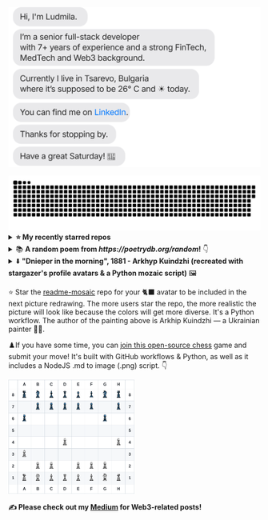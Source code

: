[![](https://raw.githubusercontent.com/milaabl/milaabl/main/chat.svg)](https://www.linkedin.com/in/ludmila-a-dev/)

<!-- https://github.com/milaabl/milaabl/assets/86361434/c35b0e6f-acf0-435e-920d-b90faa4788ad -->

<img alt="Snake eating my contributions for breakfast🧉" src="https://raw.githubusercontent.com/milaabl/milaabl-readme/preview/github-contribution-grid-snake.svg" />

<details>
<summary>
  <strong>⭐ My recently starred repos </strong>
</summary>
  
<!-- Starred repos start -->
| Name | Url | Stars | Description |
| --- | --- |  --- |  --- |
| the-coder-o/a-bd.me|https://github.com/the-coder-o/a-bd.me|8|My personal website made with Next.js 14 (App Router). Features blog posts, gear list, dark theme and more. Tailwind CSS,  Radix, Framer Motion, and Vercel.|
| Xunzhuo/Xunzhuo|https://github.com/Xunzhuo/Xunzhuo|35|About me|
| zcaceres/interview-prep|https://github.com/zcaceres/interview-prep|1|algos, data structures etc.|
| zcaceres/snoop|https://github.com/zcaceres/snoop|3|Like grep or ack... for the DOM|
| zcaceres/zcaceres|https://github.com/zcaceres/zcaceres|2|Super secret Github profile README thing|
| zcaceres/dotfiles|https://github.com/zcaceres/dotfiles|2|System setup w/dotfiles, tools, and apps automated with Ansible. Forever a WIP.|
| glitch-txs/walletconnect-cafe|https://github.com/glitch-txs/walletconnect-cafe|2|Ethereum-provider implementation with Cafe (global state manager)|
| glitch-txs/metamask-csp-firefox|https://github.com/glitch-txs/metamask-csp-firefox|4|MetaMask is blocked by Firefox when using CSP|
| glitch-txs/next-auth|https://github.com/glitch-txs/next-auth|1|Authentication for the Web.|
| michaelsbradleyjr/nim-notcurses|https://github.com/michaelsbradleyjr/nim-notcurses|28|Nim wrapper for Notcurses: blingful TUIs and character graphics|
| arianXdev/hardhat-jest|https://github.com/arianXdev/hardhat-jest|10|A Hardhat plugin that allows you to use Jest easily!|
| przemek890/Gender_prediction|https://github.com/przemek890/Gender_prediction|4|An application that utilizes camera input to predict a person's gender using a convolutional layer in PyTorch.|
| pieralukasz/pixel-recruitment-task|https://github.com/pieralukasz/pixel-recruitment-task|1|Zadanie rekrutacyjne Pixel Technology|
| SaraRasoulian/oop-solid-patterns|https://github.com/SaraRasoulian/oop-solid-patterns|14|💎  An educational repository for OOP, SOLID and Design Patterns|
| BogdanMFometescu/resume-builder|https://github.com/BogdanMFometescu/resume-builder|11|Django-based web application that allows users to create, update, and export professional resumes.|
| 0xMimir/Advance-CNN-LSTM-Model-for-Cryptocurrency-Forecasting|https://github.com/0xMimir/Advance-CNN-LSTM-Model-for-Cryptocurrency-Forecasting|7|CNN LSTM model used for predicting cryptocurrencies|
| b-hristov/b-hristov|https://github.com/b-hristov/b-hristov|1||
| CloverGit/CloverGit|https://github.com/CloverGit/CloverGit|7||
| TatevKaren/TatevKaren-data-science-portfolio|https://github.com/TatevKaren/TatevKaren-data-science-portfolio|57|Data Science Portfolio of Tatev Karen Aslanyan including Case Studies and Research Projects that I have completed that solve business problems or introduce new products. Case Study papers, codes, and additional resources are all included.|
| PiotrRut/elonmusk-twitter-notifier|https://github.com/PiotrRut/elonmusk-twitter-notifier|62|AI driven e-mail notifier for tweets mentioning stock from Elon Musk 📈|
| Vendicated/Vencord|https://github.com/Vendicated/Vencord|7609|The cutest Discord client mod|
| yeoman/yo|https://github.com/yeoman/yo|3808|CLI tool for running Yeoman generators|
| matter-labs/zksync-era|https://github.com/matter-labs/zksync-era|3078|zkSync era|
| 0age/create2crunch|https://github.com/0age/create2crunch|433|A Rust program for finding salts that create gas-efficient Ethereum addresses via CREATE2.|
| joshstevens19/ethereum-multicall|https://github.com/joshstevens19/ethereum-multicall|344|Ability to call many ethereum constant function calls in 1 JSONRPC request|
| threshold-network/token-dashboard|https://github.com/threshold-network/token-dashboard|22||
| LimeChain/mongoose-immutable-plugin|https://github.com/LimeChain/mongoose-immutable-plugin|2|Mongoose plugin guarding fields from modifications|
| ankitects/anki|https://github.com/ankitects/anki|17646|Anki's shared backend and web components, and the Qt frontend|
| lightningnetwork/lnd|https://github.com/lightningnetwork/lnd|7539|Lightning Network Daemon ⚡️|
| CoNarrative/mongo-immutable|https://github.com/CoNarrative/mongo-immutable|10|Immutable MongoDB.|

<!-- Starred repos end -->

</details>

<details>
  <summary>📚 <strong>A random poem from <em>https://poetrydb.org/random</em>!</strong> 👇 </summary>

<!-- Start poem -->
# 💮 The Blues: A Literary Eclogue by *George Gordon, Lord Byron*

<p>
    "Nimium ne crede colori."--Virgil,<br/><br/>ECLOGUE THE FIRST.<br/><br/>          _London.--Before the Door of a Lecture Room_.<br/><br/>                 _Enter_ TRACY, _meeting_ INKEL.<br/><br/>_Ink_. You're too late.<br/><br/>_Tra_.                  Is it over?<br/><br/>_Ink_.                              Nor will be this hour.<br/>But the benches are crammed, like a garden in flower.<br/>With the pride of our belles, who have made it the fashion;<br/>So, instead of "beaux arts," we may say "la _belle_ passion"<br/>For learning, which lately has taken the lead in<br/>The world, and set all the fine gentlemen reading.<br/><br/>_Tra_. I know it too well, and have worn out my patience<br/>With studying to study your new publications.<br/>There's Vamp, Scamp, and Mouthy, and Wordswords and Co.<br/>With their damnable----<br/><br/>_Ink_.                  Hold, my good friend, do you know<br/>Whom you speak to?<br/><br/>_Tra_.            Right well, boy, and so does "the Row:"<br/>You're an author--a poet--<br/><br/>_Ink_.                     And think you that I<br/>Can stand tamely in silence, to hear you decry<br/>The Muses?<br/><br/>_Tra_.    Excuse me: I meant no offence<br/>To the Nine; though the number who make some pretence<br/>To their favours is such----but the subject to drop,<br/>I am just piping hot from a publisher's shop,<br/>(Next door to the pastry-cook's; so that when I<br/>Cannot find the new volume I wanted to buy<br/>On the bibliopole's shelves, it is only two paces,<br/>As one finds every author in one of those places:)<br/>Where I just had been skimming a charming critique,<br/>So studded with wit, and so sprinkled with Greek!<br/>Where your friend--you know who--has just got such a threshing,<br/>That it is, as the phrase goes, extremely "_refreshing._"<br/>What a beautiful word!<br/><br/>_Ink_.                Very true; 'tis so soft<br/>And so cooling--they use it a little too oft;<br/>And the papers have got it at last--but no matter.<br/>So they've cut up our friend then?<br/><br/>_Tra_.                            Not left him a tatter--<br/>Not a rag of his present or past reputation,<br/>Which they call a disgrace to the age, and the nation.<br/><br/>_Ink_. I'm sorry to hear this! for friendship, you know--<br/>Our poor friend!--but I thought it would terminate so.<br/>Our friendship is such, I'll read nothing to shock it.<br/>You don't happen to have the Review in your pocket?<br/><br/>_Tra_. No; I left a round dozen of authors and others<br/>(Very sorry, no doubt, since the cause is a brother's)<br/>All scrambling and jostling, like so many imps,<br/>And on fire with impatience to get the next glimpse.<br/><br/>_Ink_. Let us join them.<br/><br/>_Tra_.                  What, won't you return to the lecture?<br/><br/>_Ink_. Why the place is so crammed, there's not room for a spectre.<br/>Besides, our friend Scamp is to-day so absurd--<br/><br/>_Tra_. How can you know that till you hear him?<br/><br/>_Ink_.                                          I heard<br/>Quite enough; and, to tell you the truth, my retreat<br/>Was from his vile nonsense, no less than the heat.<br/><br/>_Tra_. I have had no great loss then?<br/><br/>_Ink_.                                Loss!--such a palaver!<br/>I'd inoculate sooner my wife with the slaver<br/>Of a dog when gone rabid, than listen two hours<br/>To the torrent of trash which around him he pours,<br/>Pumped up with such effort, disgorged with such labour,<br/>That----come--do not make me speak ill of one's neighbour.<br/><br/>_Tra_. _I_ make you!<br/><br/>_Ink_.                   Yes, you! I said nothing until<br/>You compelled me, by speaking the truth----<br/><br/>_Tra_.                               _To speak ill?_<br/>Is that your deduction?<br/><br/>_Ink_.                 When speaking of Scamp ill,<br/>I certainly _follow, not set_ an example.<br/>The fellow's a fool, an impostor, a zany.<br/><br/>_Tra_. And the crowd of to-day shows that one fool makes many.<br/>But we two will be wise.<br/><br/>_Ink_.                  Pray, then, let us retire.<br/><br/>_Tra_. I would, but----<br/><br/>_Ink_.                There must be attraction much higher<br/>Than Scamp, or the Jew's harp he nicknames his lyre,<br/>To call you to this hotbed.<br/><br/>_Tra_.                     I own it--'tis true--<br/>A fair lady----<br/><br/>_Ink_.       A spinster?<br/><br/>_Tra_.                  Miss Lilac.<br/><br/>_Ink_.                               The Blue!<br/><br/>_Tra_. The heiress! The angel!<br/><br/>_Ink_.                         The devil! why, man,<br/>Pray get out of this hobble as fast as you can.<br/>_You_ wed with Miss Lilac! 'twould be your perdition:<br/>She's a poet, a chymist, a mathematician.<br/><br/>_Tra_. I say she's an angel.<br/><br/>_Ink_.                      Say rather an angle.<br/>If you and she marry, you'll certainly wrangle.<br/>I say she's a Blue, man, as blue as the ether.<br/><br/>_Tra_. And is that any cause for not coming together?<br/><br/>_Ink_. Humph! I can't say I know any happy alliance<br/>Which has lately sprung up from a wedlock with science.<br/>She's so learnéd in all things, and fond of concerning<br/>Herself in all matters connected with learning,<br/>That----<br/><br/>_Tra_.  What?<br/><br/>_Ink_.        I perhaps may as well hold my tongue;<br/>But there's five hundred people can tell you you're<br/>wrong.<br/><br/>_Tra_. You forget Lady Lilac's as rich as a Jew.<br/><br/>_Ink_. Is it miss or the cash of mamma you pursue?<br/><br/>_Tra_. Why, Jack, I'll be frank with you--something of both.<br/>The girl's a fine girl.<br/><br/>_Ink_.                 And you feel nothing loth<br/>To her good lady-mother's reversion; and yet<br/>Her life is as good as your own, I will bet.<br/><br/>_Tra_. Let her live, and as long as she likes; I demand<br/>Nothing more than the heart of her daughter and hand.<br/><br/>_Ink_. Why, that heart's in the inkstand--that hand on the pen.<br/><br/>_Tra_. A propos--Will you write me a song now and then?<br/><br/>_Ink_. To what purpose?<br/><br/>_Tra_.                 You know, my dear friend, that in prose<br/>My talent is decent, as far as it goes;<br/>But in rhyme----<br/><br/>_Ink_.         You're a terrible stick, to be sure.<br/><br/>_Tra_. I own it; and yet, in these times, there's no lure<br/>For the heart of the fair like a stanza or two;<br/>And so, as I can't, will you furnish a few?<br/><br/>_Ink_. In your name?<br/><br/>_Tra_.               In my name. I will copy them out,<br/>To slip into her hand at the very next rout.<br/><br/>_Ink_. Are you so far advanced as to hazard this?<br/><br/>_Tra_.                                            Why,<br/>Do you think me subdued by a Blue-stocking's eye,<br/>So far as to tremble to tell her in rhyme<br/>What I've told her in prose, at the least, as sublime?<br/><br/>_Ink_. _As sublime!_ If i be so, no need of my Muse.<br/><br/>_Tra_. But consider, dear Inkel, she's one of the "Blues."<br/><br/>_Ink_. As sublime!--Mr. Tracy--I've nothing to say.<br/>Stick to prose--As sublime!!--but I wish you good day.<br/><br/>_Tra_. Nay, stay, my dear fellow--consider--I'm wrong;<br/>I own it; but, prithee, compose me the song.<br/><br/>_Ink_. _As_ sublime!!<br/><br/>_Tra_.                 I but used the expression in haste.<br/><br/>_Ink_. That may be, Mr. Tracy, but shows damned bad taste.<br/><br/>_Tra_. I own it, I know it, acknowledge it--what<br/>Can I say to you more?<br/><br/>_Ink_.                 I see what you'd be at:<br/>You disparage my parts with insidious abuse,<br/>Till you think you can turn them best to your own use.<br/><br/>_Tra_. And is that not a sign I respect them?<br/><br/>_Ink_.                                        Why that<br/>To be sure makes a difference.<br/><br/>_Tra_.                        I know what is what:<br/>And you, who're a man of the gay world, no less<br/>Than a poet of t'other, may easily guess<br/>That I never could mean, by a word, to offend<br/>A genius like you, and, moreover, my friend.<br/><br/>_Ink_. No doubt; you by this time should know what is due<br/>To a man of----but come--let us shake hands.<br/><br/>_Tra_.                                      You knew,<br/>And you _know_, my dear fellow, how heartily I,<br/>Whatever you publish, am ready to buy.<br/><br/>_Ink_. That's my bookseller's business; I care not for sale;<br/>Indeed the best poems at first rather fail.<br/>There were Renegade's epics, and Botherby's plays,<br/>And my own grand romance--<br/><br/>_Tra_.                     Had its full share of praise.<br/>I myself saw it puffed in the "Old Girl's Review."<br/><br/>_Ink_. What Review?<br/><br/>_Tra_.              Tis the English "Journal de Trevoux;"<br/>A clerical work of our Jesuits at home.<br/>Have you never yet seen it?<br/><br/>_Ink_.                     That pleasure's to come.<br/><br/>_Tra_. Make haste then.<br/><br/>_Ink_.                  Why so?<br/><br/>_Tra_.                         I have heard people say<br/>That it threatened to give up the _ghost_ t'other day.<br/><br/>_Ink_. Well, that is a sign of some _spirit_.<br/><br/>_Tra_.                                            No doubt.<br/>Shall you be at the Countess of Fiddlecome's rout?<br/><br/>_Ink_. I've a card, and shall go: but at present, as soon<br/>As friend Scamp shall be pleased to step down from the moon,<br/>(Where he seems to be soaring in search of his wits),<br/>And an interval grants from his lecturing fits,<br/>I'm engaged to the Lady Bluebottle's collation,<br/>To partake of a luncheon and learn'd conversation:<br/>'Tis a sort of reunion for Scamp, on the days<br/>Of his lecture, to treat him with cold tongue and praise.<br/>And I own, for my own part, that 'tis not unpleasant.<br/>Will you go? There's Miss Lilac will also be present.<br/><br/>_Tra_. That "metal's attractive."<br/><br/>_Ink_.                           No doubt--to the pocket.<br/><br/>_Tra_. You should rather encourage my passion than shock it.<br/>But let us proceed; for I think by the hum----<br/><br/>_Ink_. Very true; let us go, then, before they can come,<br/>Or else we'll be kept here an hour at their levee,<br/>On the rack of cross questions, by all the blue bevy.<br/>Hark! Zounds, they'll be on us; I know by the drone<br/>Of old Botherby's spouting ex-cathedrâ tone.<br/>Aye! there he is at it. Poor Scamp! better join<br/>Your friends, or he'll pay you back in your own coin.<br/><br/>_Tra_. All fair; 'tis but lecture for lecture.<br/><br/>_Ink_.                                         That's clear.<br/>But for God's sake let's go, or the Bore will be here.<br/>Come, come: nay, I'm off.<br/>                                                        [_Exit_ INKEL.<br/><br/>_Tra_.                     You are right, and I'll follow;<br/>'Tis high time for a "_Sic me servavit Apollo_."<br/>And yet we shall have the whole crew on our kibes,<br/>Blues, dandies, and dowagers, and second-hand scribes,<br/>All flocking to moisten their exquisite throttles<br/>With a glass of Madeira at Lady Bluebottle's.<br/>                                                        [_Exit_ TRACY.<br/><br/>ECLOGUE THE SECOND.<br/><br/>   _An Apartment in the House of_ LADY BLUEBOTTLE.--_A Table prepared._<br/><br/>                 SIR RICHARD BLUEBOTTLE _solus_.<br/><br/>Was there ever a man who was married so sorry?<br/>Like a fool, I must needs do the thing in a hurry.<br/>My life is reversed, and my quiet destroyed;<br/>My days, which once passed in so gentle a void,<br/>Must now, every hour of the twelve, be employed;<br/>The twelve, do I say?--of the whole twenty-four,<br/>Is there one which I dare call my own any more?<br/>What with driving and visiting, dancing and dining,<br/>What with learning, and teaching, and scribbling, and shining,<br/>In science and art, I'll be cursed if I know<br/>Myself from my wife; for although we are two,<br/>Yet she somehow contrives that all things shall be done<br/>In a style which proclaims us eternally one.<br/>But the thing of all things which distresses me more<br/>Than the bills of the week (though they trouble me sore)<br/>Is the numerous, humorous, backbiting crew<br/>Of scribblers, wits, lecturers, white, black, and blue,<br/>Who are brought to my house as an inn, to my cost--<br/>For the bill here, it seems, is defrayed by the host--<br/>No pleasure! no leisure! no thought for my pains,<br/>But to hear a vile jargon which addles my brains;<br/>A smatter and chatter, gleaned out of reviews,<br/>By the rag, tag, and bobtail, of those they call "Blues;"<br/>A rabble who know not----But soft, here they come!<br/>Would to God I were deaf! as I'm not, I'll be dumb.<br/><br/>_Enter_ LADY BLUEBOTTLE, MISS LILAC, LADY BLUEMOUNT, MR. BOTHERBY,<br/>   INKEL, TRACY, MISS MAZARINE, _and others, with_ SCAMP _the Lecturer,<br/>                           etc., etc._<br/><br/>_Lady Blueb_.<br/>Ah! Sir Richard, good morning: I've brought you some friends.<br/><br/>_Sir Rich_. (_bows, and afterwards aside_).<br/>If friends, they're the first.<br/><br/>_Lady Blueb_.                 But the luncheon attends.<br/>I pray ye be seated, "_sans cérémonie_."<br/>Mr. Scamp, you're fatigued; take your chair there, next me.<br/>                                                      [_They all sit._<br/><br/>_Sir Rich_. (_aside_). If he does, his fatigue is to come.<br/><br/>_Lady Blueb_.                                             Mr. Tracy--<br/>Lady Bluemount--Miss Lilac--be pleased, pray, to place ye;<br/>And you, Mr. Botherby--<br/><br/>_Both_.                 Oh, my dear Lady,<br/>I obey.<br/><br/>_Lady Blueb_. Mr. Inkel, I ought to upbraid ye:<br/>You were not at the lecture.<br/><br/>_Ink_.                      Excuse me, I was;<br/>But the heat forced me out in the best part--alas!<br/>And when--<br/><br/>_Lady Blueb_. To be sure it was broiling; but then<br/>You have lost such a lecture!<br/><br/>_Both_.                      The best of the ten.<br/><br/>_Tra_. How can you know that? there are two more.<br/><br/>_Both_.                                          Because<br/>I defy him to beat this day's wondrous applause.<br/>The very walls shook.<br/><br/>_Ink_.               Oh, if that be the test,<br/>I allow our friend Scamp has this day done his best.<br/>Miss Lilac, permit me to help you;--a wing?<br/><br/>_Miss Lil_. No more, sir, I thank you. Who lectures next spring?<br/><br/>_Both_. Dick Dunder.<br/><br/>_Ink_.               That is, if he lives.<br/><br/>_Miss Lil_.                               And why not?<br/><br/>_Ink_. No reason whatever, save that he's a sot.<br/>Lady Bluemount! a glass of Madeira?<br/><br/>_Lady Bluem_.                      With pleasure.<br/><br/>_Ink_. How does your friend Wordswords, that Windermere treasure?<br/>Does he stick to his lakes, like the leeches he sings,<br/>And their gatherers, as Homer sung warriors and kings?<br/><br/>_Lady Bluem_. He has just got a place.<br/><br/>_Ink_.                                 As a footman?<br/><br/>_Lady Bluem_.                                       For shame!<br/>Nor profane with your sneers so poetic a name.<br/><br/>_Ink_. Nay, I meant him no evil, but pitied his master;<br/>For the poet of pedlers 'twere, sure, no disaster<br/>To wear a new livery; the more, as 'tis not<br/>The first time he has turned both his creed and his coat.<br/><br/>_Lady Bluem_. For shame! I repeat. If Sir George could but hear--<br/><br/>_Lady Blueb_. Never mind our friend Inkel; we all know, my dear,<br/>'Tis his way.<br/><br/>_Sir Rich_.    But this place--<br/><br/>_Ink_.                          Is perhaps like friend Scamp's,<br/>A lecturer's.<br/><br/>_Lady Bluem_. Excuse me--'tis one in the "Stamps:"<br/>He is made a collector.<br/><br/>_Tra_.                 Collector!<br/><br/>_Sir Rich_.                       How?<br/><br/>_Miss Lil_.                            What?<br/><br/>_Ink_. I shall think of him oft when I buy a new hat:<br/>There his works will appear--<br/><br/>_Lady Bluem_.                Sir, they reach to the Ganges.<br/><br/>_Ink_. I sha'n't go so far--I can have them at Grange's.<br/><br/>_Lady Bluem_. Oh fie!<br/><br/>_Miss Lil_.          And for shame!<br/><br/>_Lady Bluem_.                      You're too bad.<br/><br/>_Both_.                                           Very good!<br/><br/>_Lady Bluem_. How good?<br/><br/>_Lady Blueb_.          He means nought--'tis his phrase.<br/><br/>_Lady Bluem_.                                          He grows rude.<br/><br/>_Lady Blueb_. He means nothing; nay, ask him.<br/><br/>_Lady Bluem_.                                Pray, Sir! did you mean<br/>What you say?<br/><br/>_Ink_.        Never mind if he did; 'twill be seen<br/>That whatever he means won't alloy what he says.<br/><br/>_Both_. Sir!<br/><br/>_Ink_.      Pray be content with your portion of praise;<br/>'Twas in your defence.<br/><br/>_Both_.               If you please, with submission<br/>I can make out my own.<br/><br/>_Ink_.                 It would be your perdition.<br/>While you live, my dear Botherby, never defend<br/>Yourself or your works; but leave both to a friend.<br/>Apropos--Is your play then accepted at last?<br/><br/>_Both_. At last?<br/><br/>_Ink_. Why I thought--that's to say--there had passed<br/>A few green-room whispers, which hinted,--you know<br/>That the taste of the actors at best is so so.<br/><br/>_Both_. Sir, the green-room's in rapture, and so's the Committee.<br/><br/>_Ink_. Aye--yours are the plays for exciting our "pity<br/>And fear," as the Greek says: for "purging the mind,"<br/>I doubt if you'll leave us an equal behind.<br/><br/>_Both_. I have written the prologue, and meant to have prayed<br/>For a spice of your wit in an epilogue's aid.<br/><br/>_Ink_. Well, time enough yet, when the play's to be played.<br/>Is it cast yet?<br/><br/>_Both_.         The actors are fighting for parts,<br/>As is usual in that most litigious of arts.<br/><br/>_Lady Blueb_. We'll all make a party, and go the _first_ night.<br/><br/>_Tra_. And you promised the epilogue, Inkel.<br/><br/>_Ink_.                                       Not quite.<br/>However, to save my friend Botherby trouble,<br/>I'll do what I can, though my pains must be double.<br/><br/>_Tra_. Why so?<br/><br/>_Ink_.          To do justice to what goes before.<br/><br/>_Both_. Sir, I'm happy to say, I've no fears on that score.<br/>Your parts, Mr. Inkel, are----<br/><br/>_Ink_.                    Never mind _mine_;<br/>Stick to those of your play, which is quite your own line.<br/><br/>_Lady Bluem_. You're a fugitive writer, I think, sir, of rhymes?<br/><br/>_Ink_. Yes, ma'am; and a fugitive reader sometimes.<br/>On Wordswords, for instance, I seldom alight,<br/>Or on Mouthey, his friend, without taking to flight.<br/><br/>_Lady Bluem_. Sir, your taste is too common; but time and posterity<br/>Will right these great men, and this age's severity<br/>Become its reproach.<br/><br/>_Ink_.               I've no sort of objection,<br/>So I'm not of the party to take the infection.<br/><br/>_Lady Blueb_. Perhaps you have doubts that they ever will _take_?<br/><br/>_Ink_. Not at all; on the contrary, those of the lake<br/>Have taken already, and still will continue<br/>To take--what they can, from a groat to a guinea,<br/>Of pension or place;--but the subject's a bore.<br/><br/>_Lady Bluem_. Well, sir, the time's coming.<br/><br/>_Ink_.                                   Scamp! don't you feel sore?<br/>What say you to this?<br/><br/>_Scamp_.             They have merit, I own;<br/>Though their system's absurdity keeps it unknown,<br/><br/>_Ink_. Then why not unearth it in one of your lectures?<br/><br/>_Scamp_. It is only time past which comes under my strictures.<br/><br/>_Lady Blueb_. Come, a truce with all tartness;--the joy of my heart<br/>Is to see Nature's triumph o'er all that is art.<br/>Wild Nature!--Grand Shakespeare!<br/><br/>_Both_.                         And down Aristotle!<br/><br/>_Lady Bluem_. Sir George thinks exactly with Lady Bluebottle:<br/>And my Lord Seventy-four, who protects our dear Bard,<br/>And who gave him his place, has the greatest regard<br/>For the poet, who, singing of pedlers and asses,<br/>Has found out the way to dispense with Parnassus.<br/><br/>_Tra_. And you, Scamp!--<br/><br/>_Scamp_.                I needs must confess I'm embarrassed.<br/><br/>_Ink_. Don't call upon Scamp, who's already so harassed<br/>With old _schools_, and new _schools_,<br/>                         and no _schools_, and all _schools_.<br/><br/>_Tra_. Well, one thing is certain, that _some_ must be fools.<br/>I should like to know who.<br/><br/>_Ink_.                   And I should not be sorry<br/>To know who are _not_:--it would save us some worry.<br/><br/>_Lady Blueb_. A truce with remark, and let nothing control<br/>This "feast of our reason, and flow of the soul."<br/>Oh! my dear Mr. Botherby! sympathise!--I<br/>Now feel such a rapture, I'm ready to fly,<br/>I feel so elastic--"_so buoyant--so buoyant!_"<br/><br/>_Ink_. Tracy! open the window.<br/><br/>_Tra_.                         I wish her much joy on't.<br/><br/>_Both_. For God's sake, my Lady Bluebottle, check not<br/>This gentle emotion, so seldom our lot<br/>Upon earth. Give it way: 'tis an impulse which lifts<br/>Our spirits from earth--the sublimest of gifts;<br/>For which poor Prometheus was chained to his mountain:<br/>'Tis the source of all sentiment--feeling's true fountain;<br/>'Tis the Vision of Heaven upon Earth: 'tis the gas<br/>Of the soul: 'tis the seizing of shades as they pass,<br/>And making them substance: 'tis something divine:--<br/><br/>_Ink_. Shall I help you, my friend, to a little more wine?<br/><br/>_Both_. I thank you: not any more, sir, till I dine.<br/><br/>_Ink_. Apropos--Do you dine with Sir Humphry to day?<br/><br/>_Tra_. I should think with _Duke_ Humphry was more in your way.<br/><br/>_Ink_. It might be of yore; but we authors now look<br/>To the Knight, as a landlord, much more than the Duke.<br/>The truth is, each writer now quite at his ease is,<br/>And (except with his publisher) dines where he pleases.<br/>But 'tis now nearly five, and I must to the Park.<br/><br/>_Tra_. And I'll take a turn with you there till 'tis dark.<br/>And you, Scamp--<br/><br/>_Scamp_.          Excuse me! I must to my notes,<br/>For my lecture next week.<br/><br/>_Ink_. He must mind whom he quotes<br/>Out of "Elegant Extracts."<br/><br/>_Lady Blueb_.             Well, now we break up;<br/>But remember Miss Diddle invites us to sup.<br/><br/>_Ink_. Then at two hours past midnight we all meet again,<br/>For the sciences, sandwiches, hock, and champagne!<br/><br/>_Tra_. And the sweet lobster salad!<br/><br/>_Both_.                               I honour that meal;<br/>For 'tis then that our feelings most genuinely--feel.<br/><br/>_Ink_. True; feeling is truest _then_, far beyond question:<br/>I wish to the gods 'twas the same with digestion!<br/><br/>_Lady Blueb_. Pshaw!--never mind that; for one moment of feeling<br/>Is worth--God knows what.<br/><br/>_Ink_.                  'Tis at least worth concealing<br/>For itself, or what follows--But here comes your carriage.<br/><br/>_Sir Rich_. (_aside_).<br/>I wish all these people were d----d with _my_ marriage!<br/>                                                            [_Exeunt._
</p>

***
<!-- End poem -->
</details>

<details>
<summary>
  ⬇️ <strong>"Dnieper in the morning", 1881 - Arkhyp Kuindzhi (recreated with stargazer's profile avatars & a Python mozaic script)</strong> 🖼️
</summary>

<img width="49%" src="https://raw.githubusercontent.com/milaabl/readme-mosaic/main/data/input.jpg" alt="Original picture"/>
<img width="49%" src="https://raw.githubusercontent.com/milaabl/readme-mosaic/main/data/output.jpg" alt="Output picture"/>
<img width="70%" src="https://raw.githubusercontent.com/milaabl/readme-mosaic/main/data/output.gif" alt="Output GIF"/>
</details>

⭐ Star the [readme-mosaic](https://github.com/milaabl/readme-mosaic) repo for your 🐈‍⬛ avatar to be included in the next picture redrawing. The more users star the repo, the more realistic the picture will look like because the colors will get more diverse. It's a Python workflow. The author of the painting above is Arkhip Kuindzhi — a Ukrainian painter 💙💛.

♟️If you have some time, you can [join this open-source chess](https://github.com/milaabl/readme-chess) game and submit your move! It's built with GitHub workflows & Python, as well as it includes a NodeJS .md to image (.png) script. 👇

<a href="https://github.com/milaabl/readme-chess/blob/master/README.md"><img src="https://raw.githubusercontent.com/milaabl/readme-chess/master/chess.png" alt="README chess dynamic game preview" width="50%" /></a>

<strong>✍️ Please check out my <a href="https://medium.com/@milaabl2405">Medium</a> for Web3-related posts!</strong>
